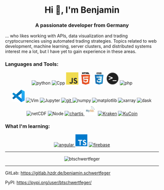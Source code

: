 <h1 align="center">Hi 👋, I'm Benjamin</h1>
<h3 align="center">A passionate developer from Germany</h3>
<p>... who likes working with APIs, data visualization and trading cryptocurrencies using automated trading strategies. Topics related to web development, machine learning, server clusters, and distributed systems interest me a lot, but I have yet to gain experience in these areas.
</p>

<h3 align="left">Languages and Tools:</h3>
<p align="center"> 
<img alt="python" width="40px" height="40px" src="https://upload.wikimedia.org/wikipedia/commons/thumb/c/c3/Python-logo-notext.svg/768px-Python-logo-notext.svg.png" />
<img alt="Cpp" width="40px" height="40px" src="https://www.vectorsoft.de/wp-content/uploads/2019/10/C_API-300x300.png" />
<img alt="JavaScript" width="40px" height="40px" src="https://raw.githubusercontent.com/github/explore/80688e429a7d4ef2fca1e82350fe8e3517d3494d/topics/javascript/javascript.png" />
<img alt="HTML5" width="40px" height="40px" src="https://raw.githubusercontent.com/github/explore/80688e429a7d4ef2fca1e82350fe8e3517d3494d/topics/html/html.png" /> 
<img src="https://raw.githubusercontent.com/devicons/devicon/master/icons/css3/css3-original-wordmark.svg" alt="css3" width="40" height="40"/> </a>
<img alt="Terminal" width="40px" height="40px" src="https://raw.githubusercontent.com/github/explore/80688e429a7d4ef2fca1e82350fe8e3517d3494d/topics/terminal/terminal.png" />
<img alt="php" width="40px" height="40px" src="https://upload.wikimedia.org/wikipedia/commons/2/27/PHP-logo.svg" /></p>

<p align="center">
<img alt="Visual Studio Code" width="40px" height="40px" src="https://raw.githubusercontent.com/github/explore/80688e429a7d4ef2fca1e82350fe8e3517d3494d/topics/visual-studio-code/visual-studio-code.png" /> <img alt="Vim" width="40px" height="40px" src="https://upload.wikimedia.org/wikipedia/commons/9/9f/Vimlogo.svg" />
<img alt="Jupyter" height="40px" width="40px" src="https://numfocus.org/wp-content/uploads/2016/07/jupyter-logo-300.png" />
 <a href="https://git-scm.com/" target="_blank" rel="noreferrer"> <img src="https://www.vectorlogo.zone/logos/git-scm/git-scm-icon.svg" alt="git" width="40" height="40"/> </a>
<img alt="numpy" width="40px" height="40px" src="https://user-images.githubusercontent.com/67586773/105040771-43887300-5a88-11eb-9f01-bee100b9ef22.png" />
<img alt="matplotlib" width="40px" height="40px" src="https://upload.wikimedia.org/wikipedia/commons/thumb/8/84/Matplotlib_icon.svg/1200px-Matplotlib_icon.svg.png" />
<img alt="xarray" width="40px" height="40px" src="https://numfocus.org/wp-content/uploads/2018/09/xarray-logo-square.png" />
<img alt="dask" width="40px" height="40px" src="https://upload.wikimedia.org/wikipedia/commons/thumb/1/1d/Dask_logo.svg/1200px-Dask_logo.svg.png">
<img alt="netCDF" width="40px" height="40px" src="https://tools.clm-community.eu/docs/ncdf4Utils/files/de22d5ea-8308-4ffe-b04d-e5a424d4f5a2.png" />
<img alt="Node" width="40px" height="40px" src="https://icon2.cleanpng.com/20180821/qae/kisspng-node-js-javascript-website-development-express-js-weekly-2-5b7c78fbb78ba2.1805803115348840917518.jpg" />
<a href="https://www.chartjs.org" target="_blank" rel="noreferrer"> <img src="https://www.chartjs.org/media/logo-title.svg" alt="chartjs" width="40" height="40"/> </a>
<img alt="MySQL" width="40px" height="40px"  src="https://raw.githubusercontent.com/github/explore/80688e429a7d4ef2fca1e82350fe8e3517d3494d/topics/mysql/mysql.png" />
<a href="https://kraken.com" target="_blank" rel="noreferrer"><img alt="Kraken" width="40px" height="40px" src="https://support.kraken.com/hc/article_attachments/360071515791/RetailApp_Icon_10012020.png"></a>
<a href="https://www.kucoin.com/r/rf/rJ8SPWA" target="_blank" rel="noreferrer"><img alt="KuCoin" width="40px" height="40px" src="https://s3-eu-west-1.amazonaws.com/tpd/logos/5a544749b894c90a88f69278/0x0.png"> </a>
</p>

<h3 align="left">What I'm learning:</h3>
</p>

<p align="center"> 
<a href="https://angular.io" target="_blank" rel="noreferrer"> 
<img src="https://angular.io/assets/images/logos/angular/angular.svg" alt="angular" width="40" height="40"/> </a> 
<img src="https://raw.githubusercontent.com/devicons/devicon/master/icons/typescript/typescript-original.svg" alt="typescript" width="40" height="40"/> </a>  
<a href="https://www.w3schools.com/css/" target="_blank" rel="noreferrer">  
<a href="https://firebase.google.com/" target="_blank" rel="noreferrer"> 
<img src="https://www.vectorlogo.zone/logos/firebase/firebase-icon.svg" alt="firebase" width="40" height="40"/> </a> 
<a href="https://www.typescriptlang.org/" target="_blank" rel="noreferrer"> </a>
</p>

---

<div align="center"><img src="https://github-readme-stats.vercel.app/api/top-langs?username=btschwertfeger&show_icons=true&locale=en&layout=compact" alt="btschwertfeger" /></div>

---

<p>
GitLab: <a href="https://gitlab.hzdr.de/benjamin.schwertfeger">https://gitlab.hzdr.de/benjamin.schwertfeger</a>

PyPI: <a href="https://pypi.org/user/btschwertfeger/">https://pypi.org/user/btschwertfeger/</a>
